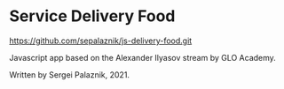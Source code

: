 # Service Delivery Food

https://github.com/sepalaznik/js-delivery-food.git

Javascript app based on the Alexander Ilyasov stream by GLO Academy.

Written by Sergei Palaznik, 2021.
